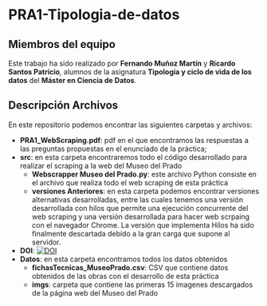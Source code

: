 # PRA1-Tipologia-de-datos

## Miembros del equipo

Este trabajo ha sido realizado por **Fernando Muñoz Martín** y **Ricardo Santos Patrício**, alumnos de la asignatura **Tipología y ciclo de vida de los datos** del **Máster en Ciencia de Datos**.

## Descripción Archivos

En este repositorio podemos encontrar las siguientes carpetas y archivos:

- **PRA1_WebScraping.pdf**: pdf en el que encontramos las respuestas a las preguntas propuestas en el enunciado de la práctica;
- **src**: en esta carpeta encontraremos todo el código desarrollado para realizar el scraping a la web del Museo del Prado
  - **Webscrapper Museo del Prado.py**: este archivo Python consiste en el archivo que realiza todo el web scraping de esta práctica
  - **versiones Anteriores**: en esta carpeta podemos encontrar versiones alternativas desarrolladas, entre las cuales tenemos una versión desarrollada con hilos que permite una ejecución concurrente del web scraping y una versión desarrollada para hacer web scrpaing con el navegador Chrome. La versión que implementa Hilos ha sido finalmente descartada debido a la gran carga que supone al servidor.
- **DOI**: [![DOI](https://zenodo.org/badge/DOI/10.5281/zenodo.4678339.svg)](https://doi.org/10.5281/zenodo.4678339)
- **Datos**: en esta carpeta encontramos todos los datos obtenidos
  - **fichasTecnicas_MuseoPrado.csv**: CSV que contiene datos obtenidos de las obras con el desarrollo de esta práctica
  - **imgs**: carpeta que contiene las primeras 15 imagenes descargados de la página web del Museo del Prado
